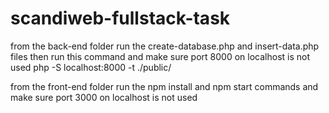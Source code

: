 # scandiweb-fullstack-task

from the back-end folder run the create-database.php and insert-data.php files
then run this command and make sure port 8000 on localhost is not used
php -S localhost:8000 -t ./public/

from the front-end folder 
run the npm install and npm start commands and make sure port 3000 on localhost is not used

